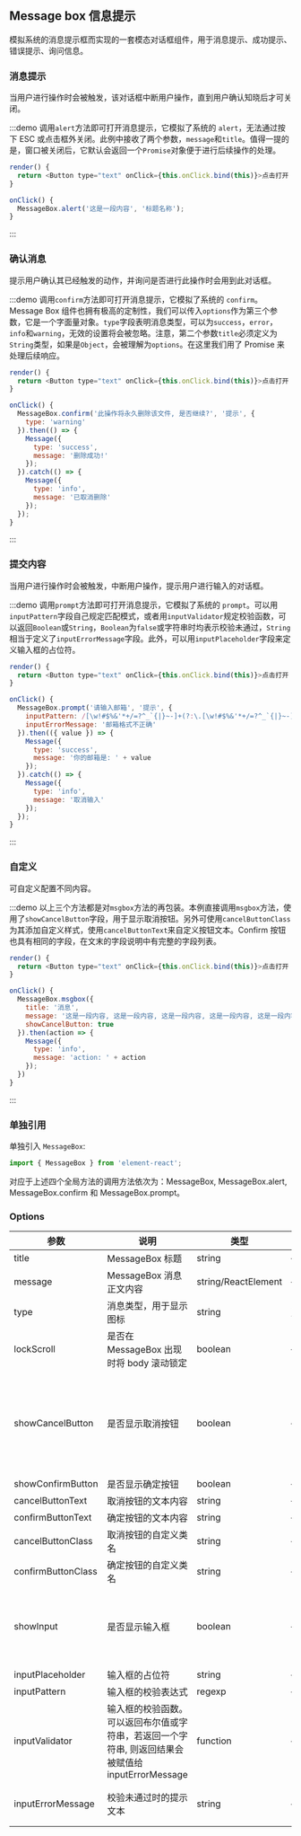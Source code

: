 ## Message box 信息提示
模拟系统的消息提示框而实现的一套模态对话框组件，用于消息提示、成功提示、错误提示、询问信息。

### 消息提示

当用户进行操作时会被触发，该对话框中断用户操作，直到用户确认知晓后才可关闭。

:::demo 调用`alert`方法即可打开消息提示，它模拟了系统的 `alert`，无法通过按下 ESC 或点击框外关闭。此例中接收了两个参数，`message`和`title`。值得一提的是，窗口被关闭后，它默认会返回一个`Promise`对象便于进行后续操作的处理。

```js
render() {
  return <Button type="text" onClick={this.onClick.bind(this)}>点击打开 Message Box</Button>
}

onClick() {
  MessageBox.alert('这是一段内容', '标题名称');
}
```
:::

### 确认消息

提示用户确认其已经触发的动作，并询问是否进行此操作时会用到此对话框。

:::demo 调用`confirm`方法即可打开消息提示，它模拟了系统的 `confirm`。Message Box 组件也拥有极高的定制性，我们可以传入`options`作为第三个参数，它是一个字面量对象。`type`字段表明消息类型，可以为`success`，`error`，`info`和`warning`，无效的设置将会被忽略。注意，第二个参数`title`必须定义为`String`类型，如果是`Object`，会被理解为`options`。在这里我们用了 Promise 来处理后续响应。

```js
render() {
  return <Button type="text" onClick={this.onClick.bind(this)}>点击打开 Message Box</Button>
}

onClick() {
  MessageBox.confirm('此操作将永久删除该文件, 是否继续?', '提示', {
    type: 'warning'
  }).then(() => {
    Message({
      type: 'success',
      message: '删除成功!'
    });
  }).catch(() => {
    Message({
      type: 'info',
      message: '已取消删除'
    });
  });
}
```
:::

### 提交内容

当用户进行操作时会被触发，中断用户操作，提示用户进行输入的对话框。

:::demo 调用`prompt`方法即可打开消息提示，它模拟了系统的 `prompt`。可以用`inputPattern`字段自己规定匹配模式，或者用`inputValidator`规定校验函数，可以返回`Boolean`或`String`，`Boolean`为`false`或字符串时均表示校验未通过，`String`相当于定义了`inputErrorMessage`字段。此外，可以用`inputPlaceholder`字段来定义输入框的占位符。

```js
render() {
  return <Button type="text" onClick={this.onClick.bind(this)}>点击打开 Message Box</Button>
}

onClick() {
  MessageBox.prompt('请输入邮箱', '提示', {
    inputPattern: /[\w!#$%&'*+/=?^_`{|}~-]+(?:\.[\w!#$%&'*+/=?^_`{|}~-]+)*@(?:[\w](?:[\w-]*[\w])?\.)+[\w](?:[\w-]*[\w])?/,
    inputErrorMessage: '邮箱格式不正确'
  }).then(({ value }) => {
    Message({
      type: 'success',
      message: '你的邮箱是: ' + value
    });
  }).catch(() => {
    Message({
      type: 'info',
      message: '取消输入'
    });
  });
}
```
:::

### 自定义

可自定义配置不同内容。

:::demo 以上三个方法都是对`msgbox`方法的再包装。本例直接调用`msgbox`方法，使用了`showCancelButton`字段，用于显示取消按钮。另外可使用`cancelButtonClass`为其添加自定义样式，使用`cancelButtonText`来自定义按钮文本。Confirm 按钮也具有相同的字段，在文末的字段说明中有完整的字段列表。

```js
render() {
  return <Button type="text" onClick={this.onClick.bind(this)}>点击打开 Message Box</Button>
}

onClick() {
  MessageBox.msgbox({
    title: '消息',
    message: '这是一段内容, 这是一段内容, 这是一段内容, 这是一段内容, 这是一段内容, 这是一段内容, 这是一段内容',
    showCancelButton: true
  }).then(action => {
    Message({
      type: 'info',
      message: 'action: ' + action
    });
  })
}
```
:::

### 单独引用

单独引入 `MessageBox`:

```js
import { MessageBox } from 'element-react';
```

对应于上述四个全局方法的调用方法依次为：MessageBox, MessageBox.alert, MessageBox.confirm 和 MessageBox.prompt。

### Options

| 参数      | 说明          | 类型      | 可选值                           | 默认值  |
|---------- |-------------- |---------- |--------------------------------  |-------- |
| title | MessageBox 标题 | string | — | — |
| message | MessageBox 消息正文内容 | string/ReactElement | — | — |
| type | 消息类型，用于显示图标 | string | success/info/<br>warning/error | — |
| lockScroll | 是否在 MessageBox 出现时将 body 滚动锁定 | boolean | — | true |
| showCancelButton | 是否显示取消按钮 | boolean | — | false（以 confirm 和 prompt 方式调用时为 true） |
| showConfirmButton | 是否显示确定按钮 | boolean | — | true |
| cancelButtonText | 取消按钮的文本内容 | string | — | 取消 |
| confirmButtonText | 确定按钮的文本内容 | string | — | 确定 |
| cancelButtonClass | 取消按钮的自定义类名 | string | — | — |
| confirmButtonClass | 确定按钮的自定义类名 | string | — | — |
| showInput | 是否显示输入框 | boolean | — | false（以 prompt 方式调用时为 true）|
| inputPlaceholder | 输入框的占位符 | string | — | — |
| inputPattern | 输入框的校验表达式 | regexp | — | — |
| inputValidator | 输入框的校验函数。可以返回布尔值或字符串，若返回一个字符串, 则返回结果会被赋值给 inputErrorMessage | function | — | — |
| inputErrorMessage | 校验未通过时的提示文本 | string | — | 输入的数据不合法! |
